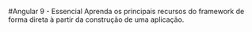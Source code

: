 
#Angular 9 - Essencial
Aprenda os principais recursos do framework de forma direta à partir da construção de uma aplicação. 
